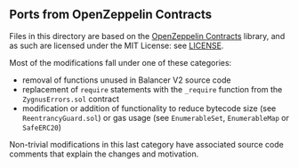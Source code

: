 ## Ports from OpenZeppelin Contracts

Files in this directory are based on the [OpenZeppelin Contracts](https://github.com/OpenZeppelin/openzeppelin-contracts) library, and as such are licensed under the MIT License: see [LICENSE](./LICENSE).

Most of the modifications fall under one of these categories:

- removal of functions unused in Balancer V2 source code
- replacement of `require` statements with the `_require` function from the `ZygnusErrors.sol` contract
- modification or addition of functionality to reduce bytecode size (see `ReentrancyGuard.sol`) or gas usage (see `EnumerableSet`, `EnumerableMap` or `SafeERC20`)

Non-trivial modifications in this last category have associated source code comments that explain the changes and motivation.
